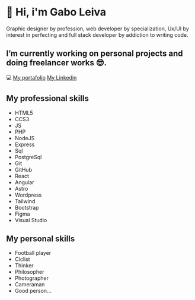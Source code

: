 # 👋 Hi, i'm Gabo Leiva
Graphic designer by profession, web developer by specialization, Ux/UI by interest in perfecting and full stack developer by addiction to writing code.

## I’m currently working on personal projects and doing freelancer works 😎.
  💻  [My portafolio](https://gaboleiva-dsgn.github.io/portafolio-gabo/) [My Linkedin](https://www.linkedin.com/in/gaboleiva/)

## My professional skills

- HTML5
- CCS3
- JS
- PHP
- NodeJS
- Express
- Sql
- PostgreSql
- Git
- GitHub
- React
- Angular
- Astro
- Wordpress
- Tailwind
- Bootstrap
- Figma
- Visual Studio

## My personal skills

- Football player
- Ciclist
- Thinker
- Philosopher
- Photographer
- Cameraman
- Good person...
<!--
**gaboleiva-dsgn/gaboleiva-dsgn** is a ✨ _special_ ✨ repository because its `README.md` (this file) appears on your GitHub profile.

Here are some ideas to get you started:

- 🔭 I’m currently working on ...
- 🌱 I’m currently learning ...
- 👯 I’m looking to collaborate on ...
- 🤔 I’m looking for help with ...
- 💬 Ask me about ...
- 📫 How to reach me: ...
- 😄 Pronouns: ...
- ⚡ Fun fact: ...
-->
